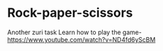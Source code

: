 # Rock-paper-scissors
Another zuri task
Learn how to play the game- https://www.youtube.com/watch?v=ND4fd6yScBM
